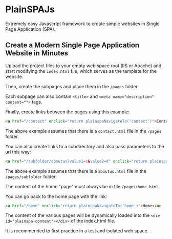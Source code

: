 # PlainSPAJs

Extremely easy Javascript framework to create simple websites in Single Page Application (SPA).

## Create a Modern Single Page Application Website in Minutes

Upload the project files to your empty web space root (IIS or Apache) and start modifying the `index.html` file, which serves as the template for the website.

Then, create the subpages and place them in the `/pages` folder.

Each subpage can also contain `<title>` and `<meta name="description" content="">` tags.

Finally, create links between the pages using this example:

```html
<a href="/contact" onclick="return plainspaNavigateTo('contact')">Contact Us</a>
```

The above example assumes that there is a `contact.html` file in the `/pages` folder.

You can also create links to a subdirectory and also pass parameters to the url this way:

```html
<a href="/subfolder/aboutus?value1=c&value2=d" onclick="return plainspaNavigateTo('subfolder/aboutus', '?value1=c&value2=d')">About Us</a>
```

The above example assumes that there is a `aboutus.html` file in the `/pages/subfolder` folder.

The content of the home "page" must always be in file `/pages/home.html`.

You can go back to the home page with the link:

```html
<a href="/home" onclick="return plainspaNavigateTo('home')">Home</a>
```

The content of the various pages will be dynamically loaded into the ```<div id="plainspa-content"></div>``` of the index.html file.

It is recommended to first practice in a test and isolated web space.
